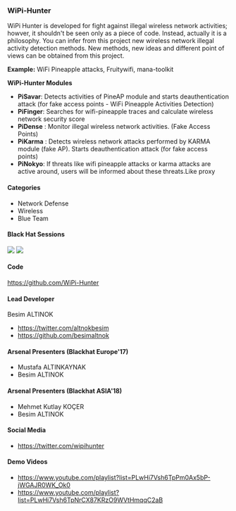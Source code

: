 ### WiPi-Hunter

WiPi Hunter is developed for fight against illegal wireless network activities; howver, it shouldn't be seen only as a piece of code. Instead, actually it is a philosophy. You can infer from this project new wireless network illegal activity detection methods. New methods, new ideas and different point of views can be obtained from this project. 

**Example:** WiFi Pineapple attacks, Fruitywifi, mana-toolkit

**WiPi-Hunter Modules**
+ **PiSavar**:  Detects activities of PineAP module and starts deauthentication attack (for fake access points - WiFi Pineapple Activities Detection) 
+ **PiFinger**: Searches for wifi-pineapple traces and calculate wireless network security score 
+ **PiDense** :  Monitor illegal wireless network activities. (Fake Access Points) 
+ **PiKarma** :  Detects wireless network attacks performed by KARMA module (fake AP). Starts deauthentication attack (for fake access points)
+ **PiNokyo**: If threats like wifi pineapple attacks or karma attacks are active around, users will be informed about these threats.Like proxy

#### Categories

+ Network Defense
+ Wireless
+ Blue Team

#### Black Hat Sessions

<a href="http://www.blackhat.com/eu-17/arsenal/schedule/#wipi-hunter---wifi-pineapple-activities-detection-9091"><img src="https://rawgit.com/toolswatch/badges/master/arsenal/europe/2017.svg"></a>
<a href="https://www.blackhat.com/asia-18/arsenal/schedule/index.html#wipi-hunter---detects-illegal-wireless-network-activities-9854"><img src="https://rawgit.com/toolswatch/badges/master/arsenal/asia/2018.svg"></a>

#### Code

https://github.com/WiPi-Hunter

#### Lead Developer

Besim ALTINOK

+ https://twitter.com/altnokbesim
+ https://github.com/besimaltnok

#### Arsenal Presenters (Blackhat Europe'17)

+ Mustafa ALTINKAYNAK
+ Besim ALTINOK

#### Arsenal Presenters (Blackhat ASIA'18)

+ Mehmet Kutlay KOÇER
+ Besim ALTINOK

#### Social Media

+ https://twitter.com/wipihunter

#### Demo Videos

+ https://www.youtube.com/playlist?list=PLwHi7Vsh6TpPm0Ax5bP-jWGAJR0WK_Ok0
+ https://www.youtube.com/playlist?list=PLwHi7Vsh6TpNrCX87KRzO9WVtHmqqC2aB
